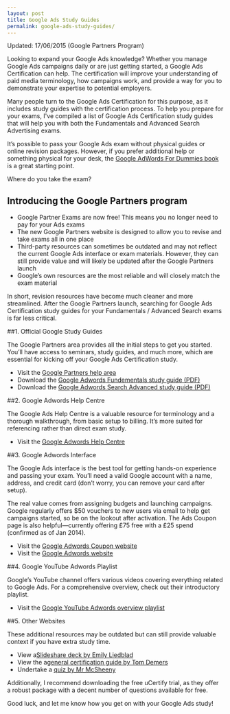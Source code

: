 ```yaml
---
layout: post
title: Google Ads Study Guides
permalink: google-ads-study-guides/
---
```

Updated: 17/06/2015 (Google Partners Program)

Looking to expand your Google Ads knowledge? Whether you manage Google Ads campaigns daily or are just getting started, a Google Ads Certification can help. The certification will improve your understanding of paid media terminology, how campaigns work, and provide a way for you to demonstrate your expertise to potential employers.

Many people turn to the Google Ads Certification for this purpose, as it includes study guides with the certification process. To help you prepare for your exams, I've compiled a list of Google Ads Certification study guides that will help you with both the Fundamentals and Advanced Search Advertising exams.

It’s possible to pass your Google Ads exam without physical guides or online revision packages. However, if you prefer additional help or something physical for your desk, the [Google AdWords For Dummies book](http://www.amazon.co.uk/gp/product/1118115619/ref=as_li_qf_sp_asin_tl?ie=UTF8&amp;camp=1634&amp;creative=6738&amp;creativeASIN=1118115619&amp;linkCode=as2&amp;tag=calsheblo-21) is a great starting point. 

Where do you take the exam?

## Introducing the Google Partners program

- Google Partner Exams are now free! This means you no longer need to pay for your Ads exams
- The new Google Partners website is designed to allow you to revise and take exams all in one place
- Third-party resources can sometimes be outdated and may not reflect the current Google Ads interface or exam materials. However, they can still provide value and will likely be updated after the Google Partners launch
- Google’s own resources are the most reliable and will closely match the exam material

In short, revision resources have become much cleaner and more streamlined. After the Google Partners launch, searching for Google Ads Certification study guides for your Fundamentals / Advanced Search exams is far less critical.

##1. Official Google Study Guides

The Google Partners area provides all the initial steps to get you started. You’ll have access to seminars, study guides, and much more, which are essential for kicking off your Google Ads Certification study.

- Visit the [Google Partners help area](https://support.google.com/partners/topic/3204437?hl=en-GB&amp;ref_topic=3111012)
- Download the [Google Adwords Fundementals study guide (PDF)](https://support.google.com/partners/answer/3045820?hl=en-GB)
- Download the [Google Adwords Search Advanced study guide (PDF)](https://support.google.com/partners/answer/3045822?hl=en-GB)

##2. Google Adwords Help Centre

The Google Ads Help Centre is a valuable resource for terminology and a thorough walkthrough, from basic setup to billing. It’s more suited for referencing rather than direct exam study.

- Visit the [Google Adwords Help Centre](http://support.google.com/adwords/)

##3. Google Adwords Interface

The Google Ads interface is the best tool for getting hands-on experience and passing your exam. You’ll need a valid Google account with a name, address, and credit card (don’t worry, you can remove your card after setup).

The real value comes from assigning budgets and launching campaigns. Google regularly offers $50 vouchers to new users via email to help get campaigns started, so be on the lookout after activation. The Ads Coupon page is also helpful—currently offering £75 free with a £25 spend (confirmed as of Jan 2014).

- Visit the [Google Adwords Coupon website](http://www.google.co.uk/adwords/coupons/)
- Visit the [Google Adwords website](http://adwords.google.co.uk)

##4. Google YouTube Adwords Playlist

Google’s YouTube channel offers various videos covering everything related to Google Ads. For a comprehensive overview, check out their introductory playlist.

- Visit the [Google YouTube Adwords overview playlist](http://www.youtube.com/playlist?list=PLD30CBD9BA34712EA)

##5. Other Websites

These additional resources may be outdated but can still provide valuable context if you have extra study time.

- View a[Slideshare deck by Emily Liedblad](http://www.slideshare.net/thejargroup/google-adwords-study-guide-how-to-pass-the-adwords-test)
- View the a[general certification guide by Tom Demers](http://www.wordstream.com/blog/ws/2011/02/10/adwords-certification-tips)
- Undertake a [quiz by Mr McSheeny](http://www.quia.com/quiz/2779973.html)

Additionally, I recommend downloading the free uCertify trial, as they offer a robust package with a decent number of questions available for free.

Good luck, and let me know how you get on with your Google Ads study!
